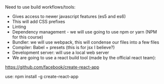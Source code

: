 Need to use build workflows/tools:

- Gives access to newer javascript features (es5 and es6)
- This will add CSS prefixes
- Linting 
- Dependency management - we will use going to use npm or yarn (NPM for this course)
- Bundler: we will use webpack, this will condense our files into a few files
- Compiler: Babel + presets (this is for jsx I believe?)
- Development server: will use a local web server
- We are going to use a react build tool (made by the official react team):

https://github.com/facebook/create-react-app

use: npm install -g create-react-app 
